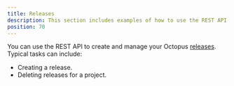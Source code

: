 ```yaml
---
title: Releases
description: This section includes examples of how to use the REST API to create and manage releases in Octopus.
position: 70
---
```

You can use the REST API to create and manage your Octopus [releases](/docs/releases/index.md). Typical tasks can include:

- Creating a release.
- Deleting releases for a project.
